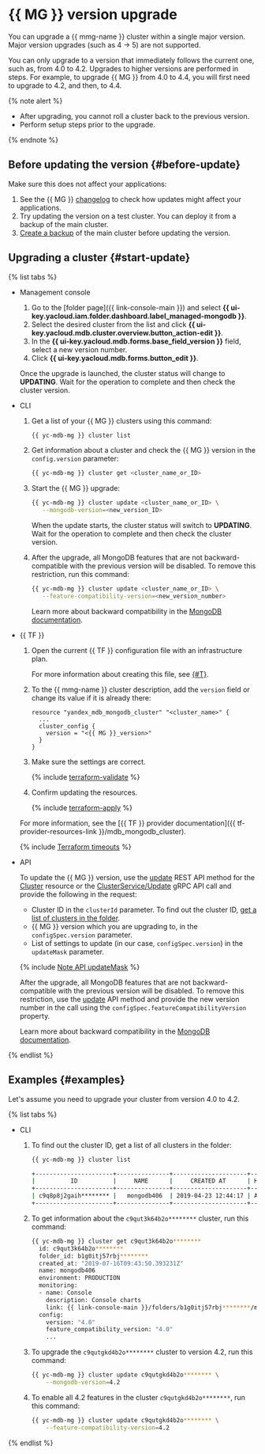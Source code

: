 # {{ MG }} version upgrade

You can upgrade a {{ mmg-name }} cluster within a single major version. Major version upgrades (such as 4 → 5) are not supported.

You can only upgrade to a version that immediately follows the current one, such as, from 4.0 to 4.2. Upgrades to higher versions are performed in steps. For example, to upgrade {{ MG }} from 4.0 to 4.4, you will first need to upgrade to 4.2, and then, to 4.4.


{% note alert %}

* After upgrading, you cannot roll a cluster back to the previous version.
* Perform setup steps prior to the upgrade.

{% endnote %}

## Before updating the version {#before-update}

Make sure this does not affect your applications:

1. See the {{ MG }} [changelog](https://docs.mongodb.com/manual/release-notes/) to check how updates might affect your applications.
1. Try updating the version on a test cluster. You can deploy it from a backup of the main cluster.
1. [Create a backup](cluster-backups.md) of the main cluster before updating the version.

## Upgrading a cluster {#start-update}

{% list tabs %}

- Management console

   1. Go to the [folder page]({{ link-console-main }}) and select **{{ ui-key.yacloud.iam.folder.dashboard.label_managed-mongodb }}**.
   1. Select the desired cluster from the list and click **{{ ui-key.yacloud.mdb.cluster.overview.button_action-edit }}**.
   1. In the **{{ ui-key.yacloud.mdb.forms.base_field_version }}** field, select a new version number.
   1. Click **{{ ui-key.yacloud.mdb.forms.button_edit }}**.

   Once the upgrade is launched, the cluster status will change to **UPDATING**. Wait for the operation to complete and then check the cluster version.

- CLI

   1. Get a list of your {{ MG }} clusters using this command:

      ```bash
      {{ yc-mdb-mg }} cluster list
      ```

   1. Get information about a cluster and check the {{ MG }} version in the `config.version` parameter:

      ```bash
      {{ yc-mdb-mg }} cluster get <cluster_name_or_ID>
      ```

   1. Start the {{ MG }} upgrade:

      ```bash
      {{ yc-mdb-mg }} cluster update <cluster_name_or_ID> \
         --mongodb-version=<new_version_ID>
      ```

      When the update starts, the cluster status will switch to **UPDATING**. Wait for the operation to complete and then check the cluster version.

   1. After the upgrade, all MongoDB features that are not backward-compatible with the previous version will be disabled. To remove this restriction, run this command:

      ```bash
      {{ yc-mdb-mg }} cluster update <cluster_name_or_ID> \
         --feature-compatibility-version=<new_version_number>
      ```

      Learn more about backward compatibility in the [MongoDB documentation](https://docs.mongodb.com/manual/reference/command/setFeatureCompatibilityVersion/).

- {{ TF }}

   1. Open the current {{ TF }} configuration file with an infrastructure plan.

      For more information about creating this file, see [{#T}](cluster-create.md).

   1. To the {{ mmg-name }} cluster description, add the `version` field or change its value if it is already there:

      ```hcl
      resource "yandex_mdb_mongodb_cluster" "<cluster_name>" {
        ...
        cluster_config {
          version = "<{{ MG }}_version>"
        }
      }
      ```

   1. Make sure the settings are correct.

      {% include [terraform-validate](../../_includes/mdb/terraform/validate.md) %}

   1. Confirm updating the resources.

      {% include [terraform-apply](../../_includes/mdb/terraform/apply.md) %}

   For more information, see the [{{ TF }} provider documentation]({{ tf-provider-resources-link }}/mdb_mongodb_cluster).

   {% include [Terraform timeouts](../../_includes/mdb/mmg/terraform/timeouts.md) %}

- API

   To update the {{ MG }} version, use the [update](../api-ref/Cluster/update.md) REST API method for the [Cluster](../api-ref/Cluster/index.md) resource or the [ClusterService/Update](../api-ref/grpc/cluster_service.md#Update) gRPC API call and provide the following in the request:

   * Cluster ID in the `clusterId` parameter. To find out the cluster ID, [get a list of clusters in the folder](./cluster-list.md#list-clusters).
   * {{ MG }} version which you are upgrading to, in the `configSpec.version` parameter.
   * List of settings to update (in our case, `configSpec.version`) in the `updateMask` parameter.

   {% include [Note API updateMask](../../_includes/note-api-updatemask.md) %}

   After the upgrade, all MongoDB features that are not backward-compatible with the previous version will be disabled. To remove this restriction, use the [update](../api-ref/Cluster/update.md) API method and provide the new version number in the call using the `configSpec.featureCompatibilityVersion` property.

   Learn more about backward compatibility in the [MongoDB documentation](https://docs.mongodb.com/manual/reference/command/setFeatureCompatibilityVersion/).

{% endlist %}

## Examples {#examples}

Let's assume you need to upgrade your cluster from version 4.0 to 4.2.

{% list tabs %}

- CLI

   1. To find out the cluster ID, get a list of all clusters in the folder:

      ```bash
      {{ yc-mdb-mg }} cluster list

      +----------------------+---------------+---------------------+--------+---------+
      |          ID          |     NAME      |     CREATED AT      | HEALTH | STATUS  |
      +----------------------+---------------+---------------------+--------+---------+
      | c9q8p8j2gaih******** |   mongodb406  | 2019-04-23 12:44:17 | ALIVE  | RUNNING |
      +----------------------+---------------+---------------------+--------+---------+
      ```

   1. To get information about the `c9qut3k64b2o********` cluster, run this command:

      ```bash
      {{ yc-mdb-mg }} cluster get c9qut3k64b2o********
        id: c9qut3k64b2o********
        folder_id: b1g0itj57rbj********
        created_at: "2019-07-16T09:43:50.393231Z"
        name: mongodb406
        environment: PRODUCTION
        monitoring:
        - name: Console
          description: Console charts
          link: {{ link-console-main }}/folders/b1g0itj57rbj********/managed-mongodb/cluster/c9qut3k64b2o********?section=monitoring
        config:
          version: "4.0"
          feature_compatibility_version: "4.0"
          ...
      ```

   1. To upgrade the `c9qutgkd4b2o********` cluster to version 4.2, run this command:

      ```bash
      {{ yc-mdb-mg }} cluster update c9qutgkd4b2o******** \
          --mongodb-version=4.2
      ```

   1. To enable all 4.2 features in the cluster `c9qutgkd4b2o********`, run this command:

      ```bash
      {{ yc-mdb-mg }} cluster update c9qutgkd4b2o******** \
          --feature-compatibility-version=4.2
      ```

{% endlist %}
